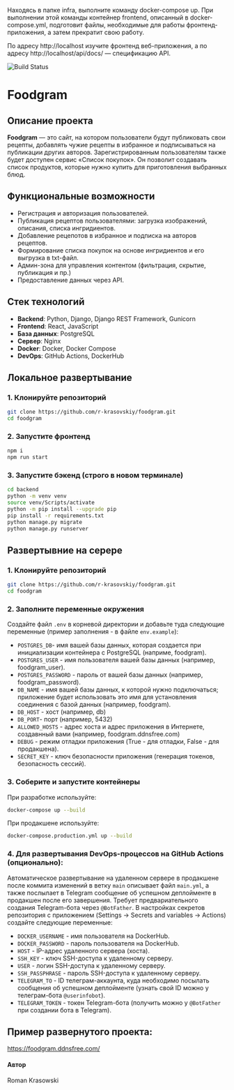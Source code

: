Находясь в папке infra, выполните команду docker-compose up. При выполнении этой команды контейнер frontend, описанный в docker-compose.yml, подготовит файлы, необходимые для работы фронтенд-приложения, а затем прекратит свою работу.

По адресу http://localhost изучите фронтенд веб-приложения, а по адресу http://localhost/api/docs/ — спецификацию API.

![Build Status](https://github.com/r-krasovskiy/foodgram/actions/workflows/main.yml/badge.svg)

# Foodgram

## Описание проекта
**Foodgram** — это сайт, на котором пользователи будут публиковать свои рецепты, добавлять чужие рецепты в избранное и подписываться на публикации других авторов.
Зарегистрированным пользователям также будет доступен сервис «Список покупок». Он позволит создавать список продуктов, которые нужно купить для приготовления выбранных блюд.

## Функциональные возможности
- Регистрация и авторизация пользователей.
- Публикация рецептов пользователями: загрузка изображений, описания, списка ингридиентов.
- Добавление рецепотов в избранное и подписка на авторов рецептов.
- Формирование списка покупок на основе ингридиентов и его выгрузка в txt-файл.
- Админ-зона для управления контентом (фильтрация, скрытие, публикация и пр.)
- Предоставление данных через API.

## Стек технологий
- **Backend**: Python, Django, Django REST Framework, Gunicorn
- **Frontend**: React, JavaScript
- **База данных**: PostgreSQL
- **Сервер**: Nginx
- **Docker**: Docker, Docker Compose
- **DevOps**: GitHub Actions, DockerHub

## Локальное развертывание
### 1. Клонируйте репозиторий
```bash
git clone https://github.com/r-krasovskiy/foodgram.git
cd foodgram
```

### 2. Запустите фронтенд
```bash
npm i
npm run start
```

### 3. Запустите бэкенд (строго в новом терминале)
```bash
cd backend
python -m venv venv
source venv/Scripts/activate
python -m pip install --upgrade pip
pip install -r requirements.txt
python manage.py migrate
python manage.py runserver
```

## Развертывние на серере
### 1. Клонируйте репозиторий
```bash
git clone https://github.com/r-krasovskiy/foodgram.git
cd foodgram
```

### 2. Заполните переменные окружения
Создайте файл `.env` в корневой директории и добавьте туда следующие переменные (пример заполнения - в файле `env.example`):
- `POSTGRES_DB`- имя вашей базы данных, которая создается при инициализации контейнера с PostgreSQL (наприме, foodgram).
- `POSTGRES_USER` - имя пользователя вашей базы данных (например, foodgram_user).
- `POSTGRES_PASSWORD` - пароль от вашей базы данных (например, foodgram_password).
- `DB_NAME` - имя вашей базы данных,  к которой нужно подключаться; приложение будет использовать это имя для установления соединения с базой данных (например, foodgram).
- `DB_HOST` - хост (например, db)
- `DB_PORT`- порт (например, 5432)
- `ALLOWED_HOSTS` - адрес хоста и адрес приложения в Интернете, создавнный вами (например, foodgram.ddnsfree.com)
- `DEBUG` - режим отладки приложения (True - для отладки, False - для продакшена).
- `SECRET_KEY` - ключ безопасности приложения (генерация токенов, безопасность сессий).


### 3. Соберите и запустите контейнеры
При разработке используйте:
```bash
docker-compose up --build
```
При продакшене используйте:
```bash
docker-compose.production.yml up --build
```

### 4. Для развертывания DevOps-процессов на GitHub Actions (опционально):
Автоматическое развертывание на удаленном сервере в продакшене после коммита изменений в ветку `main` описывает файл `main.yml`, а также послылает в 
Telegram сообщение об успешном деплойменте в продакшен после его завершения. Требует предвариательного создания Telegram-бота через `@BotFather`.
В настройках секретов репозитория с приложением (Settings -> Secrets and variables -> Actions) создайте следующие переменные:
- `DOCKER_USERNAME` - имя пользователя на DockerHub.
- `DOCKER_PASSWORD` - пароль пользователя на DockerHub.
- `HOST` - IP-адрес удаленного сервера (хоста).
- `SSH_KEY` - ключ SSH-доступа к удаленному серверу.
- `USER` - логин SSH-доступа к удаленному серверу.
- `SSH_PASSPHRASE` - пароль SSH-доступа к удаленному серверу.
- `TELEGRAM_TO` - ID телеграм-аккаунта, куда необходимо посылать сообщения об успешном деплойменте (узнать свой ID можно у телеграм-бота `@userinfobot`).
- `TELEGRAM_TOKEN` - токен Telegram-бота (получить можно у `@BotFather` при создании бота в Telegram).


## Пример развернутого проекта:
https://foodgram.ddnsfree.com/

#### Автор
Roman Krasowski
